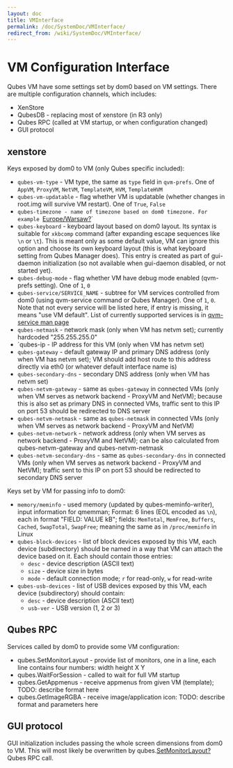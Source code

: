 ```yaml
---
layout: doc
title: VMInterface
permalink: /doc/SystemDoc/VMInterface/
redirect_from: /wiki/SystemDoc/VMInterface/
---
```


VM Configuration Interface
==========================

Qubes VM have some settings set by dom0 based on VM settings. There are multiple configuration channels, which includes:

-   XenStore
-   QubesDB - replacing most of xenstore (in R3 only)
-   Qubes RPC (called at VM startup, or when configuration changed)
-   GUI protocol

xenstore
--------

Keys exposed by dom0 to VM (only Qubes specific included):

-   `qubes-vm-type` - VM type, the same as `type` field in `qvm-prefs`. One of `AppVM`, `ProxyVM`, `NetVM`, `TemplateVM`, `HVM`, `TemplateHVM`
-   `qubes-vm-updatable` - flag whether VM is updatable (whether changes in root.img will survive VM restart). One of `True`, `False`
-   `qubes-timezone - name of timezone based on dom0 timezone. For example `[Europe/Warsaw?](/doc/SystemDoc/Europe/Warsaw)\`
-   `qubes-keyboard` - keyboard layout based on dom0 layout. Its syntax is suitable for `xkbcomp` command (after expanding escape sequences like `\n` or `\t`). This is meant only as some default value, VM can ignore this option and choose its own keyboard layout (this is what keyboard setting from Qubes Manager does). This entry is created as part of gui-daemon initialization (so not available when gui-daemon disabled, or not started yet).
-   `qubes-debug-mode` - flag whether VM have debug mode enabled (qvm-prefs setting). One of `1`, `0`
-   `qubes-service/SERVICE_NAME` - subtree for VM services controlled from dom0 (using qvm-service command or Qubes Manager). One of `1`, `0`. Note that not every service will be listed here, if entry is missing, it means "use VM default". List of currently supported services is in [qvm-service man page](/doc/Dom0Tools/QvmService)
-   `qubes-netmask` - network mask (only when VM has netvm set); currently hardcoded "255.255.255.0"
-   \`qubes-ip - IP address for this VM (only when VM has netvm set)
-   `qubes-gateway` - default gateway IP and primary DNS address (only when VM has netvm set); VM should add host route to this address directly via eth0 (or whatever default interface name is)
-   `qubes-secondary-dns` - secondary DNS address (only when VM has netvm set)
-   `qubes-netvm-gateway` - same as `qubes-gateway` in connected VMs (only when VM serves as network backend - ProxyVM and NetVM); because this is also set as primary DNS in connected VMs, traffic sent to this IP on port 53 should be redirected to DNS server
-   `qubes-netvm-netmask` - same as `qubes-netmask` in connected VMs (only when VM serves as network backend - ProxyVM and NetVM)
-   `qubes-netvm-network` - network address (only when VM serves as network backend - ProxyVM and NetVM); can be also calculated from qubes-netvm-gateway and qubes-netvm-netmask
-   `qubes-netvm-secondary-dns` - same as `qubes-secondary-dns` in connected VMs (only when VM serves as network backend - ProxyVM and NetVM); traffic sent to this IP on port 53 should be redirected to secondary DNS server

Keys set by VM for passing info to dom0:

-   `memory/meminfo` - used memory (updated by qubes-meminfo-writer), input information for qmemman; Format: 6 lines (EOL encoded as `\n`), each in format "FIELD: VALUE kB"; fields: `MemTotal`, `MemFree`, `Buffers`, `Cached`, `SwapTotal`, `SwapFree`; meaning the same as in `/proc/meminfo` in Linux
-   `qubes-block-devices` - list of block devices exposed by this VM, each device (subdirectory) should be named in a way that VM can attach the device based on it. Each should contain those entries:
    -   `desc` - device description (ASCII text)
    -   `size` - device size in bytes
    -   `mode` - default connection mode; `r` for read-only, `w` for read-write
-   `qubes-usb-devices` - list of USB devices exposed by this VM, each device (subdirectory) should contain:
    -   `desc` - device description (ASCII text)
    -   `usb-ver` - USB version (1, 2 or 3)

Qubes RPC
---------

Services called by dom0 to provide some VM configuration:

-   qubes.SetMonitorLayout - provide list of monitors, one in a line, each line contains four numbers: width height X Y
-   qubes.WaitForSession - called to wait for full VM startup
-   qubes.GetAppmenus - receive appmenus from given VM (template); TODO: describe format here
-   qubes.GetImageRGBA - receive image/application icon: TODO: describe format and parameters here

GUI protocol
------------

GUI initialization includes passing the whole screen dimensions from dom0 to VM. This will most likely be overwritten by qubes.[SetMonitorLayout?](/doc/SystemDoc/SetMonitorLayout) Qubes RPC call.
